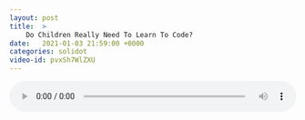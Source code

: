 ```yaml
---
layout: post
title:  >
    Do Children Really Need To Learn To Code?
date:   2021-01-03 21:59:00 +0000
categories: solidot
video-id: pvxSh7WlZXU
---
```


<audio src="/assets/532f3cf11c5b41750f0155faea62e803.mp3" style="width: 100%;" controls></audio>

